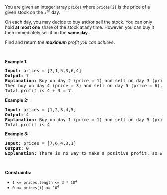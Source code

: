 <p>You are given an integer array <code>prices</code> where <code>prices[i]</code> is the price of a given stock on the <code>i<sup>th</sup></code> day.</p>

<p>On each day, you may decide to buy and/or sell the stock. You can only hold <strong>at most one</strong> share of the stock at any time. However, you can buy it then immediately sell it on the <strong>same day</strong>.</p>

<p>Find and return <em>the <strong>maximum</strong> profit you can achieve</em>.</p>

<p>&nbsp;</p> 
<p><strong class="example">Example 1:</strong></p>

<pre>
<strong>Input:</strong> prices = [7,1,5,3,6,4]
<strong>Output:</strong> 7
<strong>Explanation:</strong> Buy on day 2 (price = 1) and sell on day 3 (price = 5), profit = 5-1 = 4.
Then buy on day 4 (price = 3) and sell on day 5 (price = 6), profit = 6-3 = 3.
Total profit is 4 + 3 = 7.
</pre>

<p><strong class="example">Example 2:</strong></p>

<pre>
<strong>Input:</strong> prices = [1,2,3,4,5]
<strong>Output:</strong> 4
<strong>Explanation:</strong> Buy on day 1 (price = 1) and sell on day 5 (price = 5), profit = 5-1 = 4.
Total profit is 4.
</pre>

<p><strong class="example">Example 3:</strong></p>

<pre>
<strong>Input:</strong> prices = [7,6,4,3,1]
<strong>Output:</strong> 0
<strong>Explanation:</strong> There is no way to make a positive profit, so we never buy the stock to achieve the maximum profit of 0.
</pre>

<p>&nbsp;</p> 
<p><strong>Constraints:</strong></p>

<ul> 
 <li><code>1 &lt;= prices.length &lt;= 3 * 10<sup>4</sup></code></li> 
 <li><code>0 &lt;= prices[i] &lt;= 10<sup>4</sup></code></li> 
</ul>